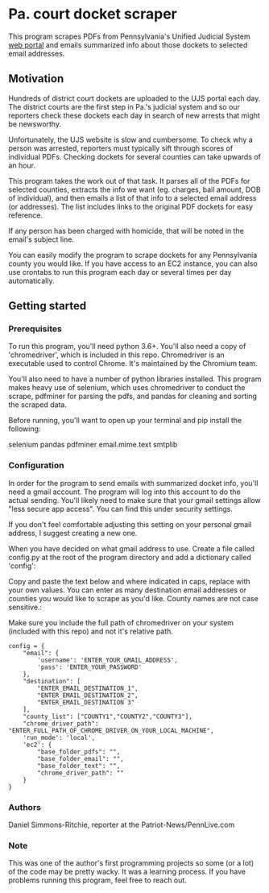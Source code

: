 # Pa. court docket scraper

This program scrapes PDFs from Pennsylvania's Unified Judicial System [web portal](https://ujsportal.pacourts.us/DocketSheets/MDJ.aspx) and emails summarized info about those dockets to selected email addresses.

## Motivation

Hundreds of district court dockets are uploaded to the UJS portal each day. The district courts are the first step in Pa.'s judicial system and so our reporters check these dockets each day in search of new arrests that might be newsworthy.

Unfortunately, the UJS website is slow and cumbersome. To check why a person was arrested, reporters must typically sift through scores of individual PDFs. Checking dockets for several counties can take upwards of an hour.

This program takes the work out of that task. It parses all of the PDFs for selected counties, extracts the info we want (eg. charges, bail amount, DOB of individual), and then emails a list of that info to a selected email address (or addresses). The list includes links to the original PDF dockets for easy reference.

If any person has been charged with homicide, that will be noted in the email's subject line.

You can easily modify the program to scrape dockets for any Pennsylvania county you would like. If you have access to an EC2 instance, you can also use crontabs to run this program each day or several times per day automatically.

## Getting started

### Prerequisites

To run this program, you'll need python 3.6+. You'll also need a copy of 'chromedriver', which is included in this repo. Chromedriver is an executable used to control Chrome. It's maintained by the Chromium team.

You'll also need to have a number of python libraries installed. This program makes heavy use of selenium, which uses chromedriver to conduct the scrape, pdfminer for parsing the pdfs, and pandas for cleaning and sorting the scraped data.

Before running, you'll want to open up your terminal and pip install the following:

selenium
pandas
pdfminer
email.mime.text
smtplib

### Configuration

In order for the program to send emails with summarized docket info, you'll need a gmail account. The program will log into this account to do the actual sending. You'll likely need to make sure that your gmail settings allow "less secure app access". You can find this under security settings.

If you don't feel comfortable adjusting this setting on your personal gmail address, I suggest creating a new one. 

When you have decided on what gmail address to use. Create a file called config.py at the root of the program directory and add a dictionary called 'config':

Copy and paste the text below and where indicated in caps, replace with your own values. You can enter as many destination email addresses or counties you would like to scrape as you'd like. County names are not case sensitive.:

Make sure you include the full path of chromedriver on your system (included with this repo) and not it's relative path.

    config = {
        "email": {
            'username': 'ENTER_YOUR_GMAIL_ADDRESS',
            'pass': 'ENTER_YOUR_PASSWORD'
        },
        "destination": [
            "ENTER_EMAIL_DESTINATION_1",
            "ENTER_EMAIL_DESTINATION_2",
            "ENTER_EMAIL_DESTINATION 3"
        ],
        "county_list": ["COUNTY1","COUNTY2","COUNTY3"],
        "chrome_driver_path": "ENTER_FULL_PATH_OF_CHROME_DRIVER_ON_YOUR_LOCAL_MACHINE",
        'run_mode': 'local',
        'ec2': {
            "base_folder_pdfs": "",
            "base_folder_email": "",
            "base_folder_text": "",
            "chrome_driver_path": ""
        }
    }

### Authors

Daniel Simmons-Ritchie, reporter at the Patriot-News/PennLive.com

### Note

This was one of the author's first programming projects so some (or a lot) of the code may be pretty wacky. It was a learning process. If you have problems running this program, feel free to reach out.
